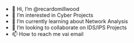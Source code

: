 - 👋 Hi, I’m @recardomillwood
- 👀 I’m interested in Cyber Projects
- 🌱 I’m currently learning about Network Analysis
- 💞️ I’m looking to collaborate on IDS/IPS Projects
- 📫 How to reach me vai email

<!---
recardomillwood/recardomillwood is a ✨ special ✨ repository because its `README.md` (this file) appears on your GitHub profile.
You can click the Preview link to take a look at your changes.
--->
